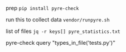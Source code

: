 prep
`pip install pyre-check`

run this to collect data
`vendor/runpyre.sh`

list of files
`jq -r keys[] pyre_statistics.txt ` 

pyre-check query "types_in_file('tests.py')"
